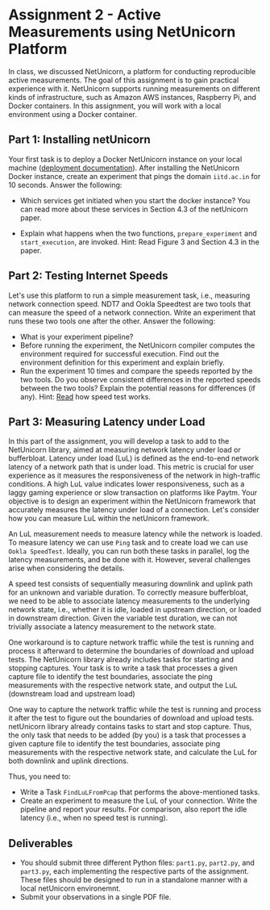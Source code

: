 # Assignment 2 - Active Measurements using NetUnicorn Platform

In class, we discussed NetUnicorn, a platform for conducting reproducible active measurements. The goal of this assignment is to gain practical experience with it. NetUnicorn supports running measurements on different kinds of infrastructure, such as Amazon AWS instances, Raspberry Pi, and Docker containers. In this assignment, you will work with a local environment using a Docker container.

## Part 1: Installing netUnicorn

Your first task is to deploy a Docker NetUnicorn instance on your local machine ([deployment documentation](https://netunicorn.github.io/netunicorn/administrator_docs/deployment.html#simplified-deployment)). After installing the NetUnicorn Docker instance, create an experiment that pings the domain  `iitd.ac.in` for 10 seconds. Answer the following:

- Which services get initiated when you start the docker instance?
You can read more about these services in Section 4.3 of the netUnicorn paper.

- Explain what happens when the two functions, `prepare_experiment`
and `start_execution`, are invoked. Hint: Read Figure 3 and Section 4.3 in
the paper. 

## Part 2: Testing Internet Speeds 
Let's use this platform to run a simple measurement task, i.e., measuring network connection speed. NDT7 and Ookla Speedtest are two tools that can measure the speed of a network connection. Write an experiment that runs these two tools one after the other. Answer the following:

- What is your experiment pipeline?
- Before running the experiment, the NetUnicorn compiler computes the environment required for successful execution. Find out the environment definition for this experiment and explain briefly.
- Run the experiment 10 times and compare the
speeds reported by the two tools. Do you observe consistent differences in the reported speeds between the two tools? Explain the potential reasons for
differences (if any). Hint: [Read](https://cacm.acm.org/research/measuring-internet-speed) how speed test works. 

## Part 3: Measuring Latency under Load 
In this part of the assignment, you will develop a task to add to the NetUnicorn library, aimed at measuring network latency under load or bufferbloat. Latency under load (LuL) is defined as the end-to-end network latency of a network path that is under load. This metric is crucial for user experience as it measures the responsiveness of the network in high-traffic conditions. A high LuL value indicates lower responsiveness, such as a laggy gaming experience or slow transaction on platforms like Paytm. Your objective is to design an experiment within the NetUnicorn framework that accurately measures the latency under load of a connection. Let's consider how you can measure LuL within the netUnicorn framework. 

An LuL measurement needs to measure latency while the network is loaded. To measure latency we can use ``Ping`` task and to create load we can use ``Ookla SpeedTest``. Ideally, you can run both these tasks in parallel, log the latency measurements, and be done with it. However, several challenges arise when considering the details.

A speed test consists of sequentially measuring downlink and uplink path for an unknown and variable duration. To correctly measure bufferbloat,  
we need to be able to associate latency measurements to the underlying network state, i.e., whether it is idle, loaded in upstream direction, or loaded in downstream direction. Given the variable test duration, we can not trivially associate a latency measurement to the network state. 

One workaround is to capture network traffic while the test is running and process it afterward to determine the boundaries of download and upload tests. The NetUnicorn library already includes tasks for starting and stopping captures. Your task is to write a task that processes a given capture file to identify the test boundaries, associate the ping measurements with the respective network state, and output the LuL (downstream load and upstream load)

One way to capture the network traffic while the test is running and process it after the test to figure out the boundaries of download and upload tests. netUnicorn library already contains tasks to start and stop capture. Thus, the only task that needs to be added (by you) is a task that processes a given capture file to identify the test boundaries, associate ping measurements with the respective network state, and calculate the LuL for both downlink and uplink directions.

Thus, you need to:

- Write a Task ``FindLuLFromPcap`` that performs the above-mentioned tasks. 
- Create an experiment to measure the LuL of your connection. Write the pipeline and report your results. For comparison, also report the idle latency (i.e., when no speed test is running).

## Deliverables
- You should submit three different Python files: `part1.py`, `part2.py`, and `part3.py`, each implementing the respective parts of the assignment. These files should be designed to run in a standalone manner with a local netUnicorn environemnt. 
- Submit your observations in a single PDF file.


